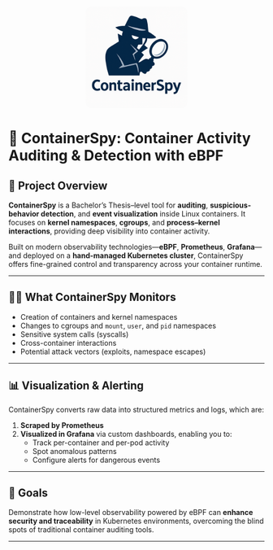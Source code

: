 ﻿<!-- Include your logo image here with rounded corners -->
<p align="center">
  <img
    src="./images/Logo.png"
    alt="ContainerSpy Logo"
    width="200"
    style="border-radius:12px;"
  >
</p>


# 🐳 ContainerSpy: Container Activity Auditing & Detection with eBPF

## 🎯 Project Overview

**ContainerSpy** is a Bachelor’s Thesis–level tool for **auditing**, **suspicious-behavior detection**, and **event visualization** inside Linux containers. It focuses on **kernel namespaces**, **cgroups**, and **process–kernel interactions**, providing deep visibility into container activity.

Built on modern observability technologies—**eBPF**, **Prometheus**, **Grafana**—and deployed on a **hand-managed Kubernetes cluster**, ContainerSpy offers fine-grained control and transparency across your container runtime.

---

## 🕵️‍♂️ What ContainerSpy Monitors

- Creation of containers and kernel namespaces  
- Changes to cgroups and `mount`, `user`, and `pid` namespaces  
- Sensitive system calls (syscalls)  
- Cross-container interactions  
- Potential attack vectors (exploits, namespace escapes)  

---

## 📊 Visualization & Alerting

ContainerSpy converts raw data into structured metrics and logs, which are:

1. **Scraped by Prometheus**  
2. **Visualized in Grafana** via custom dashboards, enabling you to:  
   - Track per-container and per-pod activity  
   - Spot anomalous patterns  
   - Configure alerts for dangerous events  

---

## 🚀 Goals

Demonstrate how low-level observability powered by eBPF can **enhance security and traceability** in Kubernetes environments, overcoming the blind spots of traditional container auditing tools.

---